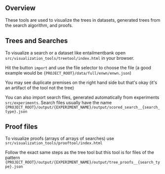 Overview
-

These tools are used to visualize the trees in datasets, generated trees from the search algorithm, and proofs.

Trees and Searches
-

To visualize a search or a dataset like entailmentbank open `src/visualization_tools/treetool/index.html` in your browser.

Hit the button `import` and use the file selector to choose the file (a good example would be `{PROJECT_ROOT}/data/full/enwn/enwn.json`)

You may see duplicate premises on the right hand side but that's okay (it's an artifact of the tool not the tree)

You can also import search files, generated automatically from experiments `src/experiments`. Search files usually have 
the name `{PROJECT_ROOT}/output/{EXPERIMENT_NAME}/output/scored_search__{search_type}.json`

Proof files
-

To visualize proofs (arrays of arrays of searches) use `src/visualization_tools/prooftool/index.html`

Follow the exact same steps as the tree tool but this tool is for files of the pattern 
`{PROJECT_ROOT}/output/{EXPERIMENT_NAME}/output/tree_proofs__{search_type}.json`

